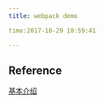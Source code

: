 ```yaml
---
title: webpack demo

time:2017-10-29 10:59:41

---
```



## Reference
[基本介绍](https://webpack.bootcss.com/get-started/)
